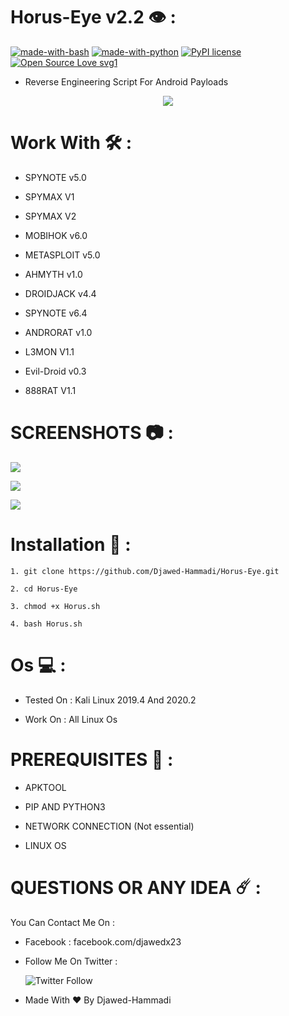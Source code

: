  Horus-Eye v2.2 👁️ : 
 ================

[![made-with-bash](https://img.shields.io/badge/Made%20with-Bash-1f425f.svg)](https://www.gnu.org/software/bash/) [![made-with-python](https://img.shields.io/badge/Made%20with-Python-1f425f.svg)](https://www.python.org/) [![PyPI license](https://img.shields.io/pypi/l/ansicolortags.svg)](https://pypi.python.org/pypi/ansicolortags/) [![Open Source Love svg1](https://badges.frapsoft.com/os/v1/open-source.svg?v=103)](https://github.com/ellerbrock/open-source-badges/)

 - Reverse Engineering Script For Android Payloads 

<p align="center">
  <img src="https://b.top4top.io/p_17044870g1.png" />
</p>

Work With 🛠️ : 
=============

 - SPYNOTE v5.0 

 - SPYMAX V1 
 
 - SPYMAX V2

 - MOBIHOK v6.0

 - METASPLOIT v5.0

 - AHMYTH v1.0

 - DROIDJACK v4.4

 - SPYNOTE v6.4 

 - ANDRORAT v1.0
 
 - L3MON V1.1
 
 - Evil-Droid v0.3

 - 888RAT V1.1

SCREENSHOTS 📷 :
===========
![](https://c.top4top.io/p_1773kmhbn1.png)

![](https://g.top4top.io/p_1773gcnyd1.png)

![](https://e.top4top.io/p_1773mao2x1.png)

Installation 🤖 :
===============

```
1. git clone https://github.com/Djawed-Hammadi/Horus-Eye.git

2. cd Horus-Eye

3. chmod +x Horus.sh

4. bash Horus.sh

```

Os 💻 : 
============================
- Tested On : Kali Linux 2019.4 And 2020.2

 - Work On : All Linux Os 

PREREQUISITES 💼 :
==============

 - APKTOOL  

 - PIP AND PYTHON3
 
 - NETWORK CONNECTION (Not essential)
 
 - LINUX OS 
 
 QUESTIONS OR ANY IDEA ☄️ : 
=============
You Can Contact Me On : 

- Facebook : facebook.com/djawedx23

- Follow Me On Twitter : 

   ![Twitter Follow](https://img.shields.io/twitter/follow/xlinex23?color=%231DA1F2&logo=Twitter&style=flat-square)

- Made With ❤️ By Djawed-Hammadi                                                            
